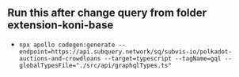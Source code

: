## Run this after change query from folder extension-koni-base
- `npx apollo codegen:generate --endpoint=https://api.subquery.network/sq/subvis-io/polkadot-auctions-and-crowdloans --target=typescript --tagName=gql --globalTypesFile="./src/api/graphqlTypes.ts"`